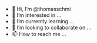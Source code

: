 - 👋 Hi, I’m @thomasschmi
- 👀 I’m interested in ...
- 🌱 I’m currently learning ...
- 💞️ I’m looking to collaborate on ...
- 📫 How to reach me ...

<!---
thomasschmi/thomasschmi is a ✨ special ✨ repository because its `README.md` (this file) appears on your GitHub profile.
You can click the Preview link to take a look at your changes.
--->
